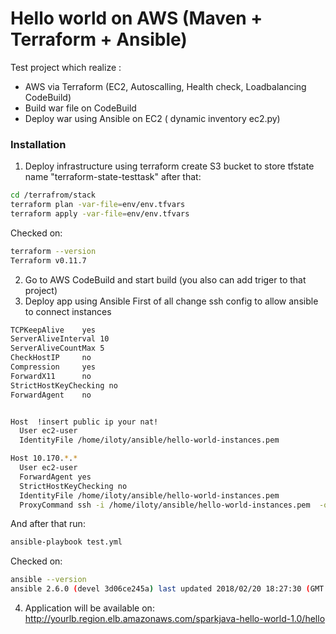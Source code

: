 # Hello world on AWS (Maven + Terraform + Ansible)

Test project which realize :

  - AWS via Terraform (EC2, Autoscalling, Health check, Loadbalancing CodeBuild)
  - Build war file on CodeBuild
  - Deploy war using Ansible on EC2 ( dynamic inventory ec2.py)

### Installation
1. Deploy infrastructure using terraform
create S3 bucket to store tfstate name "terraform-state-testtask"
after that:
```sh
cd /terrafrom/stack
terraform plan -var-file=env/env.tfvars
terraform apply -var-file=env/env.tfvars
```
Checked  on:
```sh
terraform --version
Terraform v0.11.7
```
2. Go to AWS CodeBuild and start build (you also can add triger to that project)
3. Deploy app using Ansible
First of all change ssh config to allow ansible to connect instances
```sh
TCPKeepAlive    yes
ServerAliveInterval 10
ServerAliveCountMax 5
CheckHostIP     no
Compression     yes
ForwardX11      no
StrictHostKeyChecking no
ForwardAgent    no


Host  !insert public ip your nat!
  User ec2-user
  IdentityFile /home/iloty/ansible/hello-world-instances.pem

Host 10.170.*.*
  User ec2-user
  ForwardAgent yes
  StrictHostKeyChecking no
  IdentityFile /home/iloty/ansible/hello-world-instances.pem
  ProxyCommand ssh -i /home/iloty/ansible/hello-world-instances.pem  -o StrictHostKeyChecking=no ec2-user@your_public_nat_ip nc %h %p
```
And after that run:
```sh
ansible-playbook test.yml
```
Checked  on:
```sh
ansible --version
ansible 2.6.0 (devel 3d06ce245a) last updated 2018/02/20 18:27:30 (GMT +300)
```
4. Application will be available on:
http://yourlb.region.elb.amazonaws.com/sparkjava-hello-world-1.0/hello


